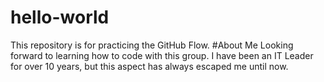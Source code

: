 # hello-world
This repository is for practicing the GitHub Flow.
#About Me
Looking forward to learning how to code with this group.
I have been an IT Leader for over 10 years, but this aspect has always escaped me until now.

